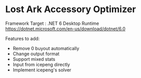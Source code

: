 # Lost Ark Accessory Optimizer

Framework Target : .NET 6 Desktop Runtime  
https://dotnet.microsoft.com/en-us/download/dotnet/6.0

Features to add:
- Remove 0 buyout automatically
- Change output format
- Support mixed stats
- Input from icepeng directly
- Implement icepeng's solver